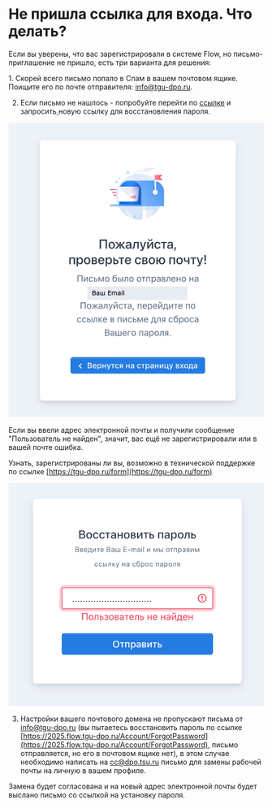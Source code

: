 # Не пришла ссылка для входа. Что делать?

Если вы уверены, что вас зарегистрировали в системе Flow, но письмо-приглашение не пришло, есть три варианта  для решения:

1\. Скорей всего письмо попало в Спам в вашем почтовом ящике.  Поищите его по почте отправителя: info@tgu-dpo.ru.

2. Если письмо не нашлось - попробуйте перейти по [ссылке](https://2025.flow.tgu-dpo.ru/Account/ForgotPassword) и запросить[ ](https://2024.flow.tgu-dpo.ru/Account/ForgotPassword) новую ссылку для восстановления пароля.

![](<../.gitbook/assets/image (52).png>)

Если вы ввели адрес электронной почты и получили сообщение "Пользователь не найден", значит, вас ещё не зарегистрировали или в вашей почте ошибка.

Узнать, зарегистрированы ли вы, возможно в технической поддержке по ссылке [https://tgu-dpo.ru/form](https://tgu-dpo.ru/form)

![](<../.gitbook/assets/image (37).png>)

3. Настройки вашего почтового домена не пропускают письма от info@tgu-dpo.ru  (вы пытаетесь восстановить пароль по ссылке [https://2025.flow.tgu-dpo.ru/Account/ForgotPassword](https://2025.flow.tgu-dpo.ru/Account/ForgotPassword), письмо отправляется, но его в почтовом ящике нет), в этом случае необходимо написать на [cc@dpo.tsu.ru](mailto:cc@dpo.tsu.ru)  письмо для замены рабочей почты на личную в вашем профиле.

Замена будет согласована и на новый адрес электронной почты будет выслано письмо со ссылкой на установку пароля.
